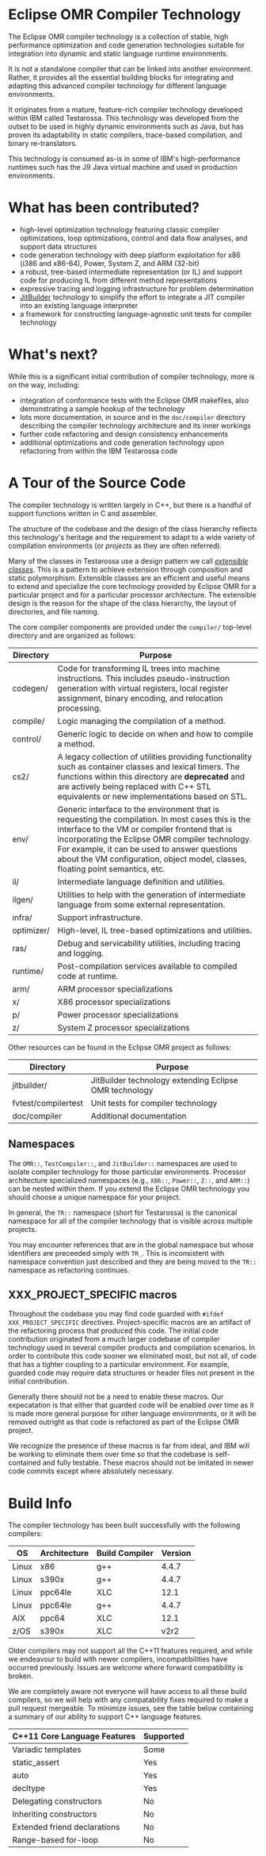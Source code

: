 # Eclipse OMR Compiler Technology

The Eclipse OMR compiler technology is a collection of stable, high performance optimization and code generation technologies suitable for integration into dynamic and static language runtime environments.

It is not a standalone compiler that can be linked into another environment.  Rather, it provides all the essential building blocks for integrating and adapting this advanced compiler technology for different language environments.

It originates from a mature, feature-rich compiler technology developed within IBM called Testarossa.  This technology was developed from the outset to be used in highly dynamic environments such as Java, but has proven its adaptability in static compilers, trace-based compilation, and binary re-translators.

This technology is consumed as-is in some of IBM's high-performance runtimes such has the J9 Java virtual machine and used in production environments.

# What has been contributed?

* high-level optimization technology featuring classic compiler optimizations, loop optimizations, control and data flow analyses, and support data structures
* code generation technology with deep platform exploitation for x86 (i386 and x86-64), Power, System Z, and ARM (32-bit)
* a robust, tree-based intermediate representation (or IL) and support code for producing IL from different method representations
* expressive tracing and logging infrastructure for problem determination
* [JitBuilder](https://developer.ibm.com/open/2016/07/19/jitbuilder-library-and-eclipse-omr-just-in-time-compilers-made-easy/) technology to simplify the effort to integrate a JIT compiler into an existing language interpreter
* a framework for constructing language-agnostic unit tests for compiler technology

# What's next?

While this is a significant initial contribution of compiler technology, more is on the way, including:

* integration of conformance tests with the Eclipse OMR makefiles, also demonstrating a sample hookup of the technology
* lots more documentation, in source and in the `doc/compiler` directory describing the compiler technology architecture and its inner workings
* further code refactoring and design consistency enhancements
* additional optimizations and code generation technology upon refactoring from within the IBM Testarossa code


# A Tour of the Source Code

The compiler technology is written largely in C++, but there is a handful of support functions written in C and assembler.

The structure of the codebase and the design of the class hierarchy reflects this technology's heritage and the requirement to adapt to a wide variety of compilation environments (or *projects* as they are often referred).

Many of the classes in Testarossa use a design pattern we call [*extensible classes*](../doc/compiler/extensible_classes/Extensible_Classes.md).  This is a pattern to achieve extension through composition and static polymorphism.
Extensible classes are an efficient and useful means to extend and specialize the core technology provided by Eclipse OMR for a particular project and for a particular processor architecture.
The extensible design is the reason for the shape of the class hierarchy, the layout of directories, and file naming.

The core compiler components are provided under the `compiler/` top-level directory and are organized as follows:

Directory  | Purpose
---------  | -------
codegen/   | Code for transforming IL trees into machine instructions.  This includes pseudo-instruction generation with virtual registers, local register assignment, binary encoding, and relocation processing.
compile/   | Logic managing the compilation of a method.
control/   | Generic logic to decide on when and how to compile a method.
cs2/       | A legacy collection of utilities providing functionality such as container classes and lexical timers.  The functions within this directory are **deprecated** and are actively being replaced with C++ STL equivalents or new implementations based on STL.
env/       | Generic interface to the environment that is requesting the compilation.  In most cases this is the interface to the VM or compiler frontend that is incorporating the Eclipse OMR compiler technology.  For example, it can be used to answer questions about the VM configuration, object model, classes, floating point semantics, etc.
il/        | Intermediate language definition and utilities.
ilgen/     | Utilities to help with the generation of intermediate language from some external representation.
infra/     | Support infrastructure.
optimizer/ | High-level, IL tree-based optimizations and utilities.
ras/       | Debug and servicability utilities, including tracing and logging.
runtime/   | Post-compilation services available to compiled code at runtime.
arm/       | ARM processor specializations
x/         | X86 processor specializations
p/         | Power processor specializations
z/         | System Z processor specializations

Other resources can be found in the Eclipse OMR project as follows:

Directory | Purpose
--------- | -------
jitbuilder/ | JitBuilder technology extending Eclipse OMR technology
fvtest/compilertest | Unit tests for compiler technology
doc/compiler | Additional documentation

## Namespaces

The `OMR::`, `TestCompiler::`, and `JitBuilder::` namespaces are used to isolate compiler technology for those particular environments.  Processor architecture specialized namespaces (e.g., `X86::`, `Power::`, `Z::`, and `ARM::`) can be nested within them.  If you extend the Eclipse OMR technology you should choose a unique namespace for your project.

In general, the `TR::` namespace (short for Testarossa) is the canonical namespace for all of the compiler technology that is visible across multiple projects.

You may encounter references that are in the global namespace but whose identifiers are preceeded simply with `TR_`.  This is inconsistent with namespace convention just described and they are being moved to the `TR::` namespace as refactoring continues.

## XXX_PROJECT_SPECIFIC macros

Throughout the codebase you may find code guarded with `#ifdef XXX_PROJECT_SPECIFIC` directives.  Project-specific macros are an artifact of the refactoring process that produced this code.  The initial code contribution originated from a much larger codebase of compiler technology used in several compiler products and compilation scenarios.  In order to contribute this code sooner we eliminated most, but not all, of code that has a tighter coupling to a particular environment.  For example, guarded code may require data structures or header files not present in the initial contribution.

Generally there should not be a need to enable these macros.  Our expecatation is that either that guarded code will be enabled over time as it is made more general purpose for other language environments, or it will be removed outright as that code is refactored as part of the Eclipse OMR project.

We recognize the presence of these macros is far from ideal, and IBM will be working to eliminate them over time so that the codebase is self-contained and fully testable.  These macros should not be imitated in newer code commits except where absolutely necessary.

# Build Info

The compiler technology has been built successfully with the following compilers:

OS    | Architecture | Build Compiler | Version
------|--------------|----------------|--------
Linux | x86          | g++            | 4.4.7
Linux | s390x        | g++            | 4.4.7
Linux | ppc64le      | XLC            | 12.1
Linux | ppc64le      | g++            | 4.4.7
AIX   | ppc64        | XLC            | 12.1
z/OS  | s390x        | XLC            | v2r2

Older compilers may not support all the C++11 features required, and while we
endeavour to build with newer compilers, incompatibilities have occurred
previously. Issues are welcome where forward compatibility is broken.

We are completely aware not everyone will have access to all these build
compilers, so we will help with any compatability fixes required to make a pull
request mergeable. To minimize issues, see the table below containing a
summary of our ability to support C++ language features.


C++11 Core Language Features                    | Supported
------------------------------------------------|----------
Variadic templates                              | Some
static_assert                                   | Yes
auto                                            | Yes
decltype                                        | Yes
Delegating constructors                         | No
Inheriting constructors                         | No
Extended friend declarations                    | No
Range-based for-loop                            | No
